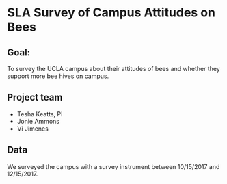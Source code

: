 # SLA Survey of Campus Attitudes on Bees 

## Goal: 

To survey the UCLA campus about their attitudes of bees and whether they support more bee hives on campus. 

## Project team

* Tesha Keatts, PI 
* Jonie Ammons
* Vi Jimenes

## Data 

We surveyed the campus with a survey instrument between 10/15/2017 and 12/15/2017. 
